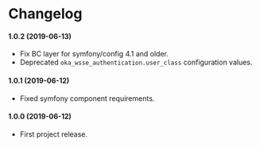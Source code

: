 Changelog
=========

#### 1.0.2 (2019-06-13)

* Fix BC layer for symfony/config 4.1 and older.
* Deprecated `oka_wsse_authentication.user_class` configuration values.

#### 1.0.1 (2019-06-12)

* Fixed symfony component requirements.

#### 1.0.0 (2019-06-12)

* First project release.
